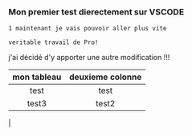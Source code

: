 ### Mon premier test dierectement sur VSCODE
`1 maintenant je vais pouvoir aller plus vite`
``` 
veritable travail de Pro!

```
j'ai décidé d'y apporter une autre modification !!!

|mon tableau| deuxieme colonne|
|:---------:|:---------------:|
|    test   |       test      |
|    test3  |       test2     |
|
